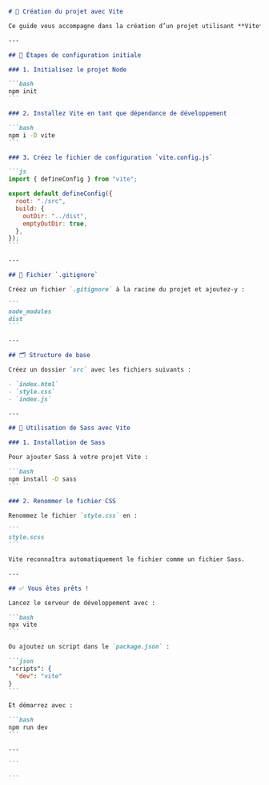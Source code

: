 ````markdown
# 🚀 Création du projet avec Vite

Ce guide vous accompagne dans la création d’un projet utilisant **Vite** avec **Sass**. Il part d’un projet vierge pour en faciliter la compréhension.

---

## 📁 Étapes de configuration initiale

### 1. Initialisez le projet Node

```bash
npm init
```

### 2. Installez Vite en tant que dépendance de développement

```bash
npm i -D vite
```

### 3. Créez le fichier de configuration `vite.config.js`

```js
import { defineConfig } from "vite";

export default defineConfig({
  root: "./src",
  build: {
    outDir: "../dist",
    emptyOutDir: true,
  },
});
```

---

## 📄 Fichier `.gitignore`

Créez un fichier `.gitignore` à la racine du projet et ajoutez-y :

```
node_modules
dist
```

---

## 🗂️ Structure de base

Créez un dossier `src` avec les fichiers suivants :

- `index.html`
- `style.css`
- `index.js`

---

## 🎨 Utilisation de Sass avec Vite

### 1. Installation de Sass

Pour ajouter Sass à votre projet Vite :

```bash
npm install -D sass
```

### 2. Renommer le fichier CSS

Renommez le fichier `style.css` en :

```
style.scss
```

Vite reconnaîtra automatiquement le fichier comme un fichier Sass.

---

## ✅ Vous êtes prêts !

Lancez le serveur de développement avec :

```bash
npx vite
```

Ou ajoutez un script dans le `package.json` :

```json
"scripts": {
  "dev": "vite"
}
```

Et démarrez avec :

```bash
npm run dev
```

---

```

```
````
